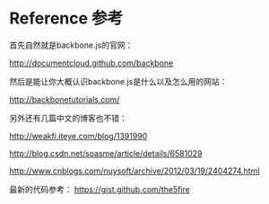 # Reference 参考



首先自然就是backbone.js的官网：

http://documentcloud.github.com/backbone


然后是能让你大概认识backbone.js是什么以及怎么用的网站：

http://backbonetutorials.com/

另外还有几篇中文的博客也不错：

http://weakfi.iteye.com/blog/1391990

http://blog.csdn.net/soasme/article/details/6581029

http://www.cnblogs.com/nuysoft/archive/2012/03/19/2404274.html

最新的代码参考：
https://gist.github.com/the5fire
